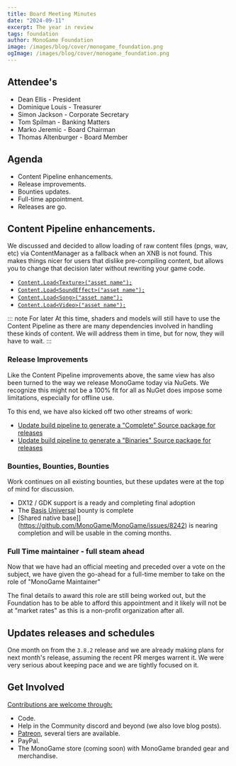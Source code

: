```yaml
---
title: Board Meeting Minutes
date: "2024-09-11"
excerpt: The year in review
tags: foundation
author: MonoGame Foundation
image: /images/blog/cover/monogame_foundation.png
ogImage: /images/blog/cover/monogame_foundation.png
---
```


## Attendee's

- Dean Ellis - President
- Dominique Louis - Treasurer
- Simon Jackson - Corporate Secretary
- Tom Spilman - Banking Matters
- Marko Jeremic - Board Chairman
- Thomas Altenburger - Board Member

## Agenda

- Content Pipeline enhancements.
- Release improvements.
- Bounties updates.
- Full-time appointment.
- Releases are go.

## Content Pipeline enhancements.

We discussed and decided to allow loading of raw content files (pngs, wav, etc) via ContentManager as a fallback when an XNB is not found. This makes things nicer for users that dislike pre-compiling content, but allows you to change that decision later without rewriting your game code.

- [`Content.Load<Texture>("asset name");`](https://github.com/MonoGame/MonoGame/issues/8481)
- [`Content.Load<SoundEffect>("asset name");`](https://github.com/MonoGame/MonoGame/issues/8482)
- [`Content.Load<Song>("asset name");`](https://github.com/MonoGame/MonoGame/issues/8483)
- [`Content.Load<Video>("asset name");`](https://github.com/MonoGame/MonoGame/issues/8484)

::: note For later
At this time, shaders and models will still have to use the Content Pipeline as there are many dependencies involved in handling these kinds of content.  We will address them in time, but for now, they will have to wait.
:::

### Release Improvements

Like the Content Pipeline improvements above, the same view has also been turned to the way we release MonoGame today via NuGets.  We recognize this might not be a 100% fit for all as NuGet does impose some limitations, especially for offline use.

To this end, we have also kicked off two other streams of work:

- [Update build pipeline to generate a "Complete" Source package for releases](https://github.com/MonoGame/MonoGame/issues/8485)
- [Update build pipeline to generate a "Binaries" Source package for releases](https://github.com/MonoGame/MonoGame/issues/8486)

### Bounties, Bounties, Bounties

Work continues on all existing bounties, but these updates were at the top of mind for discussion.

- DX12 / GDK support is a ready and completing final adoption
- The [Basis Universal](https://github.com/MonoGame/MonoGame/pull/8456) bounty is complete
- [Shared native base]](https://github.com/MonoGame/MonoGame/issues/8242) is nearing completion and will be usable in the coming months.

### Full Time maintainer - full steam ahead

Now that we have had an official meeting and preceded over a vote on the subject, we have given the go-ahead for a full-time member to take on the role of "MonoGame Maintainer"

The final details to award this role are still being worked out, but the Foundation has to be able to afford this appointment and it likely will not be at "market rates" as this is a non-profit organization after all.

## Updates releases and schedules

One month on from the `3.8.2` release and we are already making plans for next month's release, assuming the recent PR merges warrent it.  We were very serious about keeping pace and we are tightly focused on it.

## Get Involved

[Contributions are welcome through:](https://monogame.net/donate/)

- Code.
- Help in the Community discord and beyond (we also love blog posts).
- [Patreon](https://www.patreon.com/bePatron?u=3142012), several tiers are available.
- PayPal.
- The MonoGame store (coming soon) with MonoGame branded gear and merchandise.
